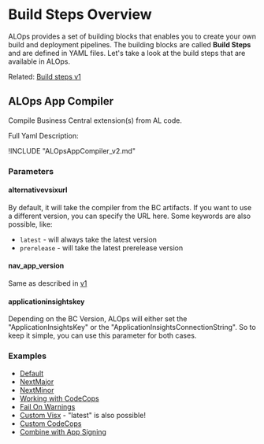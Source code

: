 # Build Steps Overview

ALOps provides a set of building blocks that enables you to create your own build and deployment pipelines. The building blocks are called **Build Steps** and are defined in YAML files.  Let's take a look at the build steps that are available in ALOps.

Related:
[Build steps v1](Buildstepsv1.md)

## ALOps App Compiler
Compile Business Central extension(s) from AL code.

Full Yaml Description: 

!INCLUDE "ALOpsAppCompiler_v2.md"
### Parameters
#### alternativevsixurl
By default, it will take the compiler from the BC artifacts.  If you want to use a different version, you can specify the URL here. Some keywords are also possible, like:

- `latest` - will always take the latest version
- `prerelease` - will take the latest prerelease version

#### nav_app_version
Same as described in [v1](Buildstepsv1.md#nav_app_version)

#### applicationinsightskey
Depending on the BC Version, ALOps will either set the "ApplicationInsightsKey" or the "ApplicationInsightsConnectionString".  So to keep it simple, you can use this parameter for both cases.


### Examples

- [Default](https://github.com/HodorNV/ALOps/blob/master/Examples/Compiler%20V2/01_Default.yml)
- [NextMajor](https://github.com/HodorNV/ALOps/blob/master/Examples/Compiler%20V2/02_NextMajor.yml)
- [NextMinor](https://github.com/HodorNV/ALOps/blob/master/Examples/Compiler%20V2/02_NextMinor.yml)
- [Working with CodeCops](https://github.com/HodorNV/ALOps/blob/master/Examples/Compiler%20V2/03_CodeCops.yml)
- [Fail On Warnings](https://github.com/HodorNV/ALOps/blob/master/Examples/Compiler%20V2/04_FailonWarnings.yml)
- [Custom Visx](https://github.com/HodorNV/ALOps/blob/master/Examples/Compiler%20V2/07_CustomVisx.yml) - "latest" is also possible!
- [Custom CodeCops](https://github.com/HodorNV/ALOps/blob/master/Examples/Compiler%20V2/09_CustomCodeCops.yml)
- [Combine with App Signing](https://github.com/HodorNV/ALOps/blob/master/Examples/Compiler%20V2/06_AppSigning.yml)
